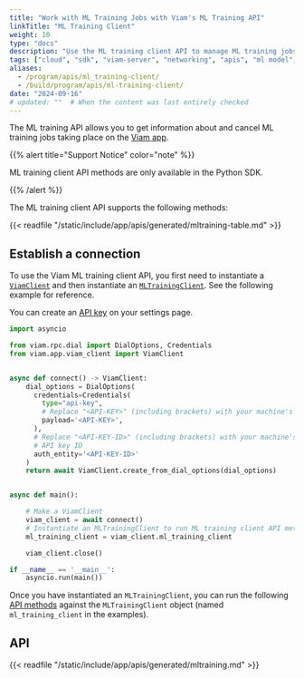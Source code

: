 ```yaml
---
title: "Work with ML Training Jobs with Viam's ML Training API"
linkTitle: "ML Training Client"
weight: 10
type: "docs"
description: "Use the ML training client API to manage ML training jobs taking place in Viam's cloud app."
tags: ["cloud", "sdk", "viam-server", "networking", "apis", "ml model", "ml"]
aliases:
  - /program/apis/ml_training-client/
  - /build/program/apis/ml-training-client/
date: "2024-09-16"
# updated: ""  # When the content was last entirely checked
---
```


The ML training API allows you to get information about and cancel ML training jobs taking place on the [Viam app](https://app.viam.com).

{{% alert title="Support Notice" color="note" %}}

ML training client API methods are only available in the Python SDK.

{{% /alert %}}

The ML training client API supports the following methods:

{{< readfile "/static/include/app/apis/generated/mltraining-table.md" >}}

## Establish a connection

To use the Viam ML training client API, you first need to instantiate a [`ViamClient`](https://python.viam.dev/autoapi/viam/app/viam_client/index.html#viam.app.viam_client.ViamClient) and then instantiate an [`MLTrainingClient`](https://python.viam.dev/autoapi/viam/app/viam_client/index.html#viam.app.viam_client.ViamClient.ml_training_client).
See the following example for reference.

You can create an [API key](/cloud/rbac/#api-keys) on your settings page.

```python {class="line-numbers linkable-line-numbers"}
import asyncio

from viam.rpc.dial import DialOptions, Credentials
from viam.app.viam_client import ViamClient


async def connect() -> ViamClient:
    dial_options = DialOptions(
      credentials=Credentials(
        type="api-key",
        # Replace "<API-KEY>" (including brackets) with your machine's API key
        payload='<API-KEY>',
      ),
      # Replace "<API-KEY-ID>" (including brackets) with your machine's
      # API key ID
      auth_entity='<API-KEY-ID>'
    )
    return await ViamClient.create_from_dial_options(dial_options)


async def main():

    # Make a ViamClient
    viam_client = await connect()
    # Instantiate an MLTrainingClient to run ML training client API methods on
    ml_training_client = viam_client.ml_training_client

    viam_client.close()

if __name__ == '__main__':
    asyncio.run(main())
```

Once you have instantiated an `MLTrainingClient`, you can run the following [API methods](#api) against the `MLTrainingClient` object (named `ml_training_client` in the examples).

## API

{{< readfile "/static/include/app/apis/generated/mltraining.md" >}}
